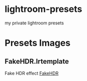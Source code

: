 # lightroom-presets
my private lightroom presets

# Presets Images
## FakeHDR.lrtemplate
Fake HDR effect
[FakeHDR](https://github.com/karaage0703/lightroom-presets/wiki/01_FakeHDR)

